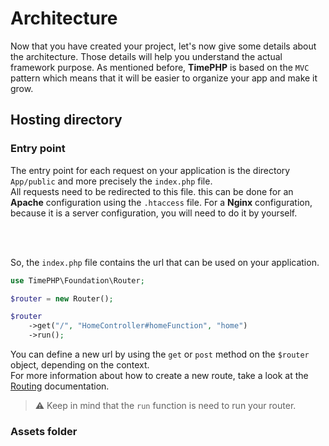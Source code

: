 # Architecture

Now that you have created your project, let's now give some details about the architecture. Those details will help you understand the actual framework purpose. As mentioned before, **TimePHP** is based on the `MVC` pattern which means that it will be easier to organize your app and make it grow.

## Hosting directory

### Entry point

The entry point for each request on your application is the directory `App/public` and more precisely the `index.php` file. <br>
All requests need to be redirected to this file. this can be done for an **Apache** configuration using the `.htaccess` file. For a **Nginx** configuration, because it is a server configuration, you will need to do it by yourself.

<br>
<br>

So, the `index.php` file contains the url that can be used on your application.

```php
use TimePHP\Foundation\Router;

$router = new Router();

$router
    ->get("/", "HomeController#homeFunction", "home")
    ->run();
```

You can define a new url by using the `get` or `post` method on the `$router` object, depending on the context. <br>
For more information about how to create a new route, take a look at the [Routing](foundations/routing.md) documentation.

> :warning: Keep in mind that the `run` function is need to run your router.

### Assets folder

